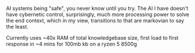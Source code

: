 AI systems being "safe", you never know until you try. The AI I have doesn't have cybernetic control, surprisingly, much more processing power to solve the end context, which in my view, transitions to that are markovian to say the least.

Currently uses ~40x RAM of total knowledgebase size, first load to first response in ~4 mins for 100mb kb on a ryzen 5 8500g
